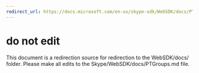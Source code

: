 ```yaml
---
redirect_url: https://docs.microsoft.com/en-us/skype-sdk/WebSDK/docs/PTGroups
---
```

# do not edit
This document is a redirection source for redirection to the WebSDK/docs/ folder. Please make all edits to the Skype/WebSDK/docs/PTGroups.md file.

